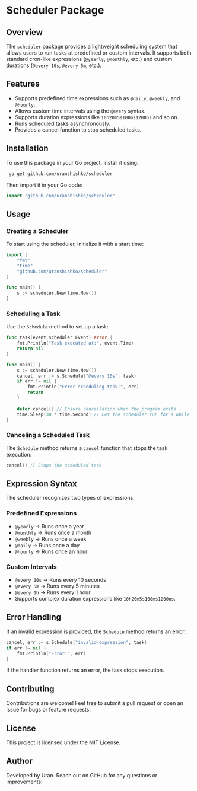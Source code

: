 # Scheduler Package

## Overview
The `scheduler` package provides a lightweight scheduling system that allows users to run tasks at predefined or custom intervals. It supports both standard cron-like expressions (`@yearly`, `@monthly`, etc.) and custom durations (`@every 10s`, `@every 5m`, etc.).

## Features
- Supports predefined time expressions such as `@daily`, `@weekly`, and `@hourly`.
- Allows custom time intervals using the `@every` syntax.
- Supports duration expressions like `10h20m5s100ms1200ns` and so on.
- Runs scheduled tasks asynchronously.
- Provides a cancel function to stop scheduled tasks.

## Installation
To use this package in your Go project, install it using:

```sh
 go get github.com/uranshishko/scheduler
```

Then import it in your Go code:

```go
import "github.com/uranshishko/scheduler"
```

## Usage
### Creating a Scheduler
To start using the scheduler, initialize it with a start time:

```go
import (
    "fmt"
    "time"
    "github.com/uranshishko/scheduler"
)

func main() {
    s := scheduler.New(time.Now())
}
```

### Scheduling a Task
Use the `Schedule` method to set up a task:

```go
func task(event scheduler.Event) error {
    fmt.Println("Task executed at:", event.Time)
    return nil
}

func main() {
    s := scheduler.New(time.Now())
    cancel, err := s.Schedule("@every 10s", task)
    if err != nil {
        fmt.Println("Error scheduling task:", err)
        return
    }
    
    defer cancel() // Ensure cancellation when the program exits
    time.Sleep(30 * time.Second) // Let the scheduler run for a while
}
```

### Canceling a Scheduled Task
The `Schedule` method returns a `cancel` function that stops the task execution:

```go
cancel() // Stops the scheduled task
```

## Expression Syntax
The scheduler recognizes two types of expressions:

### Predefined Expressions
- `@yearly`   → Runs once a year
- `@monthly`  → Runs once a month
- `@weekly`   → Runs once a week
- `@daily`    → Runs once a day
- `@hourly`   → Runs once an hour

### Custom Intervals
- `@every 10s` → Runs every 10 seconds
- `@every 5m`  → Runs every 5 minutes
- `@every 1h`  → Runs every 1 hour
- Supports complex duration expressions like `10h20m5s100ms1200ns`.

## Error Handling
If an invalid expression is provided, the `Schedule` method returns an error:

```go
cancel, err := s.Schedule("invalid-expression", task)
if err != nil {
    fmt.Println("Error:", err)
}
```

If the handler function returns an error, the task stops execution.

## Contributing
Contributions are welcome! Feel free to submit a pull request or open an issue for bugs or feature requests.

## License
This project is licensed under the MIT License.

## Author
Developed by Uran. Reach out on GitHub for any questions or improvements!
